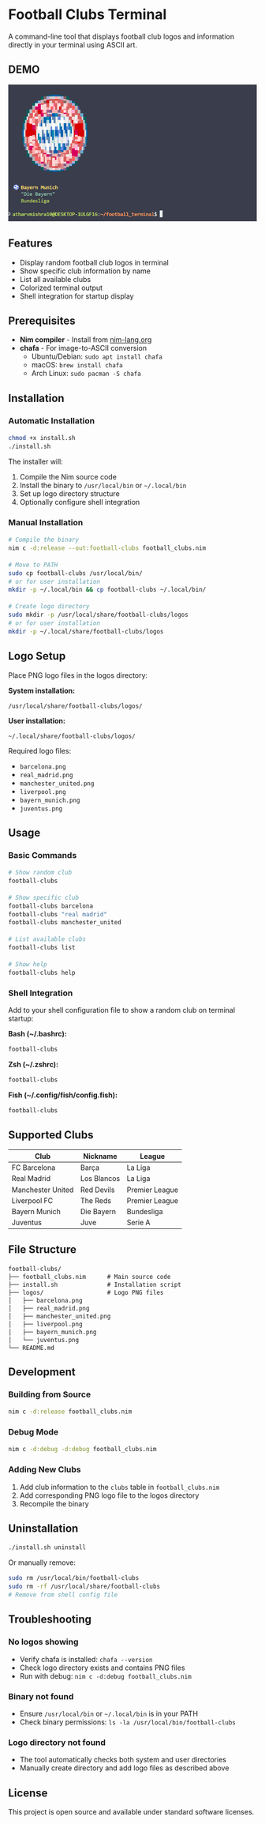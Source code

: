 # Football Clubs Terminal

A command-line tool that displays football club logos and information directly in your terminal using ASCII art.

## DEMO
![Football Clubs Terminal Demo](demo-screenshot.png)


## Features

- Display random football club logos in terminal
- Show specific club information by name
- List all available clubs
- Colorized terminal output
- Shell integration for startup display

## Prerequisites

- **Nim compiler** - Install from [nim-lang.org](https://nim-lang.org/install.html)
- **chafa** - For image-to-ASCII conversion
  - Ubuntu/Debian: `sudo apt install chafa`
  - macOS: `brew install chafa`
  - Arch Linux: `sudo pacman -S chafa`

## Installation

### Automatic Installation

```bash
chmod +x install.sh
./install.sh
```

The installer will:
1. Compile the Nim source code
2. Install the binary to `/usr/local/bin` or `~/.local/bin`
3. Set up logo directory structure
4. Optionally configure shell integration

### Manual Installation

```bash
# Compile the binary
nim c -d:release --out:football-clubs football_clubs.nim

# Move to PATH
sudo cp football-clubs /usr/local/bin/
# or for user installation
mkdir -p ~/.local/bin && cp football-clubs ~/.local/bin/

# Create logo directory
sudo mkdir -p /usr/local/share/football-clubs/logos
# or for user installation
mkdir -p ~/.local/share/football-clubs/logos
```

## Logo Setup

Place PNG logo files in the logos directory:

**System installation:**
```
/usr/local/share/football-clubs/logos/
```

**User installation:**
```
~/.local/share/football-clubs/logos/
```

Required logo files:
- `barcelona.png`
- `real_madrid.png`
- `manchester_united.png`
- `liverpool.png`
- `bayern_munich.png`
- `juventus.png`

## Usage

### Basic Commands

```bash
# Show random club
football-clubs

# Show specific club
football-clubs barcelona
football-clubs "real madrid"
football-clubs manchester_united

# List available clubs
football-clubs list

# Show help
football-clubs help
```

### Shell Integration

Add to your shell configuration file to show a random club on terminal startup:

**Bash (~/.bashrc):**
```bash
football-clubs
```

**Zsh (~/.zshrc):**
```bash
football-clubs
```

**Fish (~/.config/fish/config.fish):**
```bash
football-clubs
```

## Supported Clubs

| Club | Nickname | League |
|------|----------|--------|
| FC Barcelona | Barça | La Liga |
| Real Madrid | Los Blancos | La Liga |
| Manchester United | Red Devils | Premier League |
| Liverpool FC | The Reds | Premier League |
| Bayern Munich | Die Bayern | Bundesliga |
| Juventus | Juve | Serie A |

## File Structure

```
football-clubs/
├── football_clubs.nim      # Main source code
├── install.sh              # Installation script
├── logos/                  # Logo PNG files
│   ├── barcelona.png
│   ├── real_madrid.png
│   ├── manchester_united.png
│   ├── liverpool.png
│   ├── bayern_munich.png
│   └── juventus.png
└── README.md
```

## Development

### Building from Source

```bash
nim c -d:release football_clubs.nim
```

### Debug Mode

```bash
nim c -d:debug -d:debug football_clubs.nim
```

### Adding New Clubs

1. Add club information to the `clubs` table in `football_clubs.nim`
2. Add corresponding PNG logo file to the logos directory
3. Recompile the binary

## Uninstallation

```bash
./install.sh uninstall
```

Or manually remove:
```bash
sudo rm /usr/local/bin/football-clubs
sudo rm -rf /usr/local/share/football-clubs
# Remove from shell config file
```

## Troubleshooting

### No logos showing
- Verify chafa is installed: `chafa --version`
- Check logo directory exists and contains PNG files
- Run with debug: `nim c -d:debug football_clubs.nim`

### Binary not found
- Ensure `/usr/local/bin` or `~/.local/bin` is in your PATH
- Check binary permissions: `ls -la /usr/local/bin/football-clubs`

### Logo directory not found
- The tool automatically checks both system and user directories
- Manually create directory and add logo files as described above

## License

This project is open source and available under standard software licenses.

